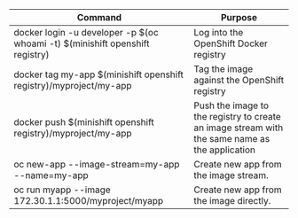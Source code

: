 | Command | Purpose |
| --- | --- |
| docker login -u developer -p $(oc whoami -t) $(minishift openshift registry) | Log into the OpenShift Docker registry|
| docker tag my-app $(minishift openshift registry)/myproject/my-app| Tag the image against the OpenShift registry|
| docker push $(minishift openshift registry)/myproject/my-app| Push the image to the registry to create an image stream with the same name as the application|
| oc new-app --image-stream=my-app --name=my-app| Create new app from the image stream. |
| oc run myapp --image 172.30.1.1:5000/myproject/myapp| Create new app from the image directly. |